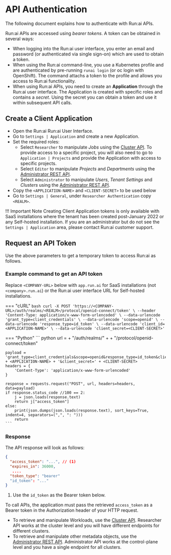
# API Authentication


The following document explains how to authenticate with Run:ai APIs. 

Run:ai APIs are accessed using _bearer tokens_. A token can be obtained in several ways:

* When logging into the Run:ai user interface, you enter an email and password (or authenticated via single sign-on) which are used to obtain a token.
* When using the Run:ai command-line, you use a Kubernetes profile and are authenticated by pre-running `runai login` (or oc login with OpenShift). The command attachs a token to the profile and allows you access to Run:ai functionality.
* When using Run:ai APIs, you need to create an __Application__ through the Run:ai user interface. The Application is created with specific roles and contains a _secret_. Using the secret you can obtain a token and use it within subsequent API calls.


## Create a Client Application

* Open the Run:ai Run:ai User Interface.
* Go to `Settings | Application` and create a new Application. 
* Set the required roles:
    * Select `Researcher` to manipulate _Jobs_ using the [Cluster API](cluster-api/submit-rest.md). To provide access to a specific project, you will also need to go to `Application | Projects` and provide the Application with access to specific projects. 
    * Select `Editor` to manipulate _Projects_ and _Departments_ using the [Administrator REST API](admin-rest-api/overview.md). 
    * Select `Administrator` to manipulate _Users_, _Tenant Settings_ and _Clusters_ using the [Administrator REST API](admin-rest-api/overview.md).
* Copy the `<APPLICATION-NAME>` and `<CLIENT-SECRET>` to be used below
* Go to `Settings | General`, under `Researcher Authentication` copy `<REALM>`.

!!! Important Note
    Creating Client Application tokens is only available with SaaS installations where the tenant has been created post-January 2022 or any Self-hosted installation. If you are an administrator but do not see the `Settings | Application` area, please contact Run:ai customer support.  

## Request an API Token

Use the above parameters to get a temporary token to access Run:ai as follows. 

### Example command to get an API token 

Replace `<COMPANY-URL>` below with  `app.run.ai` for SaaS installations (not `<company>.run.ai`) or the Run:ai user interface URL for Self-hosted installations.

=== "cURL"
    ``` bash
    curl -X POST 'https://<COMPANY-URL>/auth/realms/<REALM>/protocol/openid-connect/token' \
    --header 'Content-Type: application/x-www-form-urlencoded' \
    --data-urlencode 'grant_type=client_credentials' \
    --data-urlencode 'scope=openid' \
    --data-urlencode 'response_type=id_token' \
    --data-urlencode 'client_id=<APPLICATION-NAME>' \
    --data-urlencode 'client_secret=<CLIENT-SECRET>'
    ```

=== "Python"
    ``` python
    url = <COMPANY-URL> + "/auth/realms/" + <REALM> + "/protocol/openid-connect/token"

    payload = 'grant_type=client_credentials&scope=openid&response_type=id_token&client_id=' + <APPLICATION-NAME> + '&client_secret=' + <CLIENT-SECRET>
    headers = {
        'Content-Type': 'application/x-www-form-urlencoded'
    }
    
    response = requests.request("POST", url, headers=headers, data=payload)
    if response.status_code //100 == 2:
        j = json.loads(response.text)
        return j["access_token"]
    else:
        print(json.dumps(json.loads(response.text), sort_keys=True, indent=4, separators=(",", ": ")))
        return
    ```

### Response 

The API response will look as follows: 

``` JSON title="API Response"
{
  "access_token": "...", // (1)
  "expires_in": 36000,
   ....
  "token_type": "bearer"
  "id_token": "..."
}
```

1. Use the `id_token` as the Bearer token below.


To call APIs, the application must pass the retrieved `access_token` as a Bearer token in the Authorization header of your HTTP request.

* To retrieve and manipulate Workloads, use the [Cluster API](cluster-api/workload-overview-dev.md). Researcher API works at the cluster level and you will have different endpoints for different clusters. 
* To retrieve and manipulate other metadata objects, use the [Administrator REST API](admin-rest-api/overview.md). Administrator API works at the control-plane level and you have a single endpoint for all clusters. 

